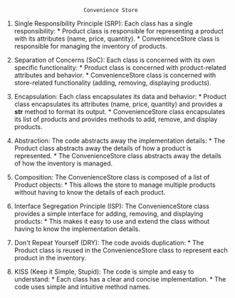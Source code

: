 
                             Convenience Store
1. Single Responsibility Principle (SRP): Each class has a single responsibility: * Product class is responsible for representing a product with its attributes (name, price, quantity). * ConvenienceStore class is responsible for managing the inventory of products.

2. Separation of Concerns (SoC): Each class is concerned with its own specific functionality: * Product class is concerned with product-related attributes and behavior. * ConvenienceStore class is concerned with store-related functionality (adding, removing, displaying products).

3. Encapsulation: Each class encapsulates its data and behavior: * Product class encapsulates its attributes (name, price, quantity) and provides a __str__ method to format its output. * ConvenienceStore class encapsulates its list of products and provides methods to add, remove, and display products.

4. Abstraction: The code abstracts away the implementation details: * The Product class abstracts away the details of how a product is represented. * The ConvenienceStore class abstracts away the details of how the inventory is managed.

5. Composition: The ConvenienceStore class is composed of a list of Product objects: * This allows the store to manage multiple products without having to know the details of each product.

6. Interface Segregation Principle (ISP): The ConvenienceStore class provides a simple interface for adding, removing, and displaying products: * This makes it easy to use and extend the class without having to know the implementation details.

7. Don't Repeat Yourself (DRY): The code avoids duplication: * The Product class is reused in the ConvenienceStore class to represent each product in the inventory.

8. KISS (Keep it Simple, Stupid): The code is simple and easy to understand: * Each class has a clear and concise implementation. * The code uses simple and intuitive method names.
